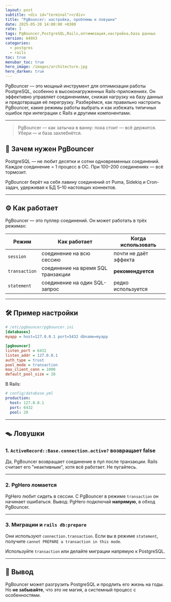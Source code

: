 ```yaml
---
layout: post
subtitle: <div id="terminal"></div>
title: "PgBouncer: настройка, проблемы и ловушки"
date: 2025-05-20 14:00:00 +0300
rate: 3
tags: PgBouncer,PostgreSQL,Rails,оптимизация,настройка,база данных
version: A49X3
categories:
  - postgres
  - rails
toc: true
menubar_toc: true
hero_image: /images/architecture.jpg
hero_darken: true
---
```

PgBouncer — это мощный инструмент для оптимизации работы PostgreSQL, особенно в высоконагруженных Rails-приложениях. Он эффективно управляет соединениями, снижая нагрузку на базу данных и предотвращая её перегрузку. Разберёмся, как правильно настроить PgBouncer, какие режимы работы выбрать и как избежать типичных ошибок при интеграции с Rails и другими компонентами.

---
> PgBouncer — как затычка в ванну: пока стоит — всё держится. Убери — и база захлебнётся.

## 🧠 Зачем нужен PgBouncer

PostgreSQL — не любит десятки и сотни одновременных соединений.  
Каждое соединение = 1 процесс в ОС. При 100–200 соединениях — всё тормозит.

PgBouncer берёт на себя лавину соединений от Puma, Sidekiq и Cron-задач, удерживая к БД 5–10 настоящих коннектов.

---

## ⚙️ Как работает

PgBouncer — это пуллер соединений. Он может работать в трёх режимах:

| Режим         | Как работает                             | Когда использовать         |
|---------------|------------------------------------------|----------------------------|
| `session`     | соединение на всю сессию                 | почти не даёт эффекта      |
| `transaction` | соединение на время SQL транзакции       | **рекомендуется**          |
| `statement`   | соединение на один SQL-запрос            | редко используется         |

---

## 🛠 Пример настройки

```ini
# /etc/pgbouncer/pgbouncer.ini
[databases]
myapp = host=127.0.0.1 port=5432 dbname=myapp

[pgbouncer]
listen_port = 6432
listen_addr = 127.0.0.1
auth_type = trust
pool_mode = transaction
max_client_conn = 1000
default_pool_size = 20
````

В Rails:

```yaml
# config/database.yml
production:
  host: 127.0.0.1
  port: 6432
  pool: 20
```

---

## 🪤 Ловушки

### 1. `ActiveRecord::Base.connection.active?` возвращает false

Да, PgBouncer возвращает соединение в пул после транзакции.
Rails считает его "неактивным", хотя всё работает. Не пугайтесь.

---

### 2. PgHero ломается

PgHero любит сидеть в сессии. С PgBouncer в режиме `transaction` он начинает ошибаться.
Вывод: PgHero подключай **напрямую**, в обход PgBouncer.

---

### 3. Миграции и `rails db:prepare`

Они используют `connection.transaction`.
Если вы в режиме `statement`, получите `cannot PREPARE a transaction in this mode`.

Используйте `transaction` или делайте миграции напрямую к PostgreSQL.

---

## 🧩 Вывод

PgBouncer может разгрузить PostgreSQL и продлить его жизнь на годы.
Но **не забывайте**, что это не магия, а системный процесс с особенностями.
